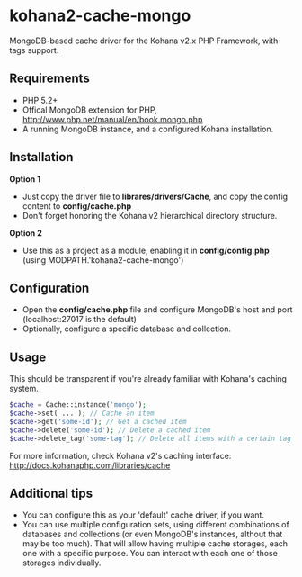 kohana2-cache-mongo
===================

MongoDB-based cache driver for the Kohana v2.x PHP Framework, with tags support.

## Requirements ##

- PHP 5.2+
- Offical MongoDB extension for PHP, http://www.php.net/manual/en/book.mongo.php
- A running MongoDB instance, and a configured Kohana installation.

## Installation ##
	
**Option 1**
- Just copy the driver file to **librares/drivers/Cache**, and copy the config content to **config/cache.php** 
- Don't forget honoring the Kohana v2 hierarchical directory structure.

**Option 2**
- Use this as a project as a module, enabling it in **config/config.php** (using MODPATH.'kohana2-cache-mongo')

## Configuration ##

- Open the **config/cache.php** file and configure MongoDB's host and port (localhost:27017 is the default)
- Optionally, configure a specific database and collection. 

## Usage ##

This should be transparent if you're already familiar with Kohana's caching system.

```php	
$cache = Cache::instance('mongo');
$cache->set( ... ); // Cache an item
$cache->get('some-id'); // Get a cached item
$cache->delete('some-id'); // Delete a cached item
$cache->delete_tag('some-tag'); // Delete all items with a certain tag
```
	
For more information, check Kohana v2's caching interface: http://docs.kohanaphp.com/libraries/cache

## Additional tips ##

- You can configure this as your 'default' cache driver, if you want. 
- You can use multiple configuration sets, using different combinations of databases and collections (or even MongoDB's instances, althout that may be too much). That will allow having multiple cache storages, each one with a specific purpose. You can interact with each one of those storages individually.
